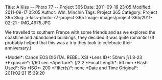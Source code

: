 Title: A Kiss -- Photo 77 -- Project 365
Date: 2011-09-16 23:05
Modified: 2011-09-17 05:05
Author: Wm. Minchin
Tags: Project 365
Category: Project 365
Slug: a-kiss-photo-77-project-365
Image: images/project-365/2011-02-21 - IMG_4975.JPG

We travelled to southern France with some friends and as we explored the
coastline and abandoned buildings, they decided it was quite romantic!
(It probably helped that this was a trip they took to celebrate their
anniversary.)

<div markdown=1 class="photo-infobox">
*Model*: Canon EOS DIGITAL REBEL XSI  
*Lens ID*: 50mm ƒ/1.8-23
*Exposure*: 1/60 sec  
*Aperture*: ƒ/2.2  
*Focal Length*: 50 mm  
*Flash Used*: No  
*ISO*: 200  
*Filter(s)*: none  
*Date and Time Original*: 2011:02:21 15:39:20
</div>
